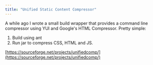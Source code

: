 ```yaml
---
title: "Unified Static Content Compressor"
---
```

<p>A while ago I wrote a small build wrapper that provides a command line compressor using YUI and Google's HTML Compressor. Pretty simple:</p>

<ol>
<li>Build using ant</li>
<li>Run jar to compress CSS, HTML and JS.</li>
</ol>

[https://sourceforge.net/projects/unifiedcomp/](https://sourceforge.net/projects/unifiedcomp/)
